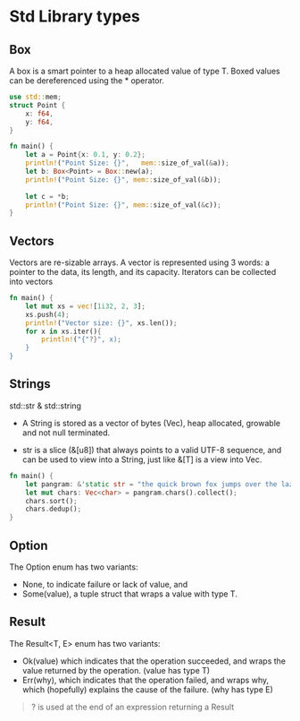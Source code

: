 # Std Library types

## Box
A box is a smart pointer to a heap allocated value of type T. Boxed values can be dereferenced using the * operator.

```rust
use std::mem;
struct Point {
    x: f64,
    y: f64,
}

fn main() {
    let a = Point{x: 0.1, y: 0.2};
    println!("Point Size: {}",   mem::size_of_val(&a));
    let b: Box<Point> = Box::new(a);
    println!("Point Size: {}", mem::size_of_val(&b));
    
    let c = *b;
    println!("Point Size: {}", mem::size_of_val(&c));
}
```

## Vectors
Vectors are re-sizable arrays. A vector is represented using 3 words: a pointer to the data, its length, and its capacity. Iterators can be collected into vectors

```rust
fn main() {
    let mut xs = vec![1i32, 2, 3];
    xs.push(4);
    println!("Vector size: {}", xs.len());
    for x in xs.iter(){
        println!("{"?}", x);
    }
}
```

## Strings
std::str & std::string

- A String is stored as a vector of bytes (Vec<u8>),  heap allocated, growable and not null terminated.

- str is a slice (&[u8]) that always points to a valid UTF-8 sequence, and can be used to view into a String, just like &[T] is a view into Vec<T>.

```rust
fn main() {
    let pangram: &'static str = "the quick brown fox jumps over the lazy dog";
    let mut chars: Vec<char> = pangram.chars().collect();
    chars.sort();
    chars.dedup();
}
```

## Option
The Option<T> enum has two variants:
- None, to indicate failure or lack of value, and
- Some(value), a tuple struct that wraps a value with type T.

## Result
The Result<T, E> enum has two variants:
- Ok(value) which indicates that the operation succeeded, and wraps the value returned by the operation. (value has type T)
- Err(why), which indicates that the operation failed, and wraps why, which (hopefully) explains the cause of the failure. (why has type E)

> ? is used at the end of an expression returning a Result